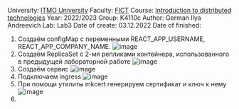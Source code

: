University: [ITMO University](https://itmo.ru/ru/)
Faculty: [FICT](https://fict.itmo.ru)
Course: [Introduction to distributed technologies](https://github.com/itmo-ict-faculty/introduction-to-distributed-technologies)
Year: 2022/2023
Group: K4110c
Author: German Ilya Andreevich
Lab: Lab3
Date of create: 03.12.2022
Date of finished: 
1. Создаём configMap с переменными REACT_APP_USERNAME, REACT_APP_COMPANY_NAME.
![image](https://user-images.githubusercontent.com/116584865/206217285-f955ff7c-8a4c-44a2-b9a8-b409f51a2e17.png)
2. Создаём ReplicaSet с 2-мя репликами контейнера, использованного в предыдущей лабораторной работе 
![image](https://user-images.githubusercontent.com/116584865/206219569-20f02509-e06f-4030-8dba-82c38ae6dbf9.png)
3. Создаём сервис
![image](https://user-images.githubusercontent.com/116584865/206220556-e808337f-f032-42dc-98d6-efedf6aacc7f.png)
4. Подключаем ingress 
![image](https://user-images.githubusercontent.com/116584865/206226499-c445a1c4-af7e-4832-9ee1-4503a51edbd9.png)
5. При помощи утилиты mkcert генерируем сертификат и ключ к нему
![image](https://user-images.githubusercontent.com/116584865/206274541-818247e1-1687-4366-ac3b-ca1668fc5b9b.png)
6. 
